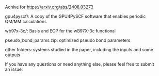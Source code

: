 Achive for https://arxiv.org/abs/2408.03273

gpu4pyscf/: A copy of the GPU4PySCF software that enables periodic QM/MM calculations

wb97x-3c/:  Basis and ECP for the wB97X-3c functional

pseudo_bond_params.zip: optimized pseudo bond parameters

other folders: systems studied in the paper, including the inputs and some outputs

If you have any questions or need anything else, please feel free to submit an issue.
